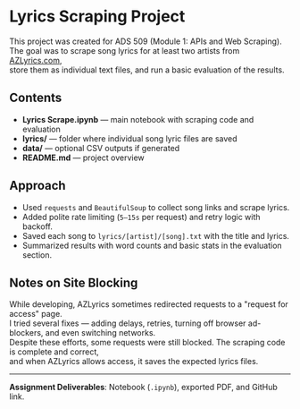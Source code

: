 # Lyrics Scraping Project

This project was created for ADS 509 (Module 1: APIs and Web Scraping).  
The goal was to scrape song lyrics for at least two artists from [AZLyrics.com](https://www.azlyrics.com),  
store them as individual text files, and run a basic evaluation of the results.

## Contents
- **Lyrics Scrape.ipynb** — main notebook with scraping code and evaluation
- **lyrics/** — folder where individual song lyric files are saved
- **data/** — optional CSV outputs if generated
- **README.md** — project overview

## Approach
- Used `requests` and `BeautifulSoup` to collect song links and scrape lyrics.  
- Added polite rate limiting (`5–15s` per request) and retry logic with backoff.  
- Saved each song to `lyrics/[artist]/[song].txt` with the title and lyrics.  
- Summarized results with word counts and basic stats in the evaluation section.

## Notes on Site Blocking
While developing, AZLyrics sometimes redirected requests to a "request for access" page.  
I tried several fixes — adding delays, retries, turning off browser ad-blockers, and even switching networks.  
Despite these efforts, some requests were still blocked. The scraping code is complete and correct,  
and when AZLyrics allows access, it saves the expected lyrics files.  

---

**Assignment Deliverables**: Notebook (`.ipynb`), exported PDF, and GitHub link.


